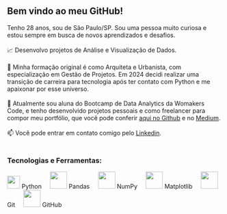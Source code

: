 ## Bem vindo ao meu GitHub!

Tenho 28 anos, sou de São Paulo/SP. Sou uma pessoa muito curiosa e estou sempre em busca de novos aprendizados e desafios.
<br></br>
:chart_with_upwards_trend: Desenvolvo projetos de Análise e Visualização de Dados.<br></br>
:triangular_ruler: Minha formação original é como Arquiteta e Urbanista, com especialização em Gestão de Projetos. Em 2024 decidi realizar uma transição de carreira para tecnologia após ter contato com Python e me apaixonar por esse universo.<br></br>
:book: Atualmente sou aluna do Bootcamp de Data Analytics da Womakers Code, e tenho desenvolvido projetos pessoais e como freelancer para compor meu portfólio, que você pode conferir [aqui no Github](https://github.com/anandaviana?tab=repositories) e no [Medium](https://medium.com/@anandadsv "Medium"). <br></br>
:mailbox: Você pode entrar em contato comigo pelo [Linkedin](https://www.linkedin.com/in/ananda-viana-86ba2815a/ "Linkedin"). <br></br>


### Tecnologias e Ferramentas:

<p>
   <img src="https://cdn.jsdelivr.net/gh/devicons/devicon@latest/icons/python/python-original.svg" width="30" height="30"/> Python
   &nbsp;&nbsp;&nbsp;
   <img src="https://cdn.jsdelivr.net/gh/devicons/devicon@latest/icons/pandas/pandas-original.svg" width="40" height="40"/> Pandas
   &nbsp;&nbsp;&nbsp;
   <img src="https://cdn.jsdelivr.net/gh/devicons/devicon@latest/icons/numpy/numpy-original.svg" width="40" height="40"/> NumPy
   &nbsp;&nbsp;&nbsp;
   <img src="https://cdn.jsdelivr.net/gh/devicons/devicon@latest/icons/matplotlib/matplotlib-original.svg" width="40" height="40"/> Matplotlib
   &nbsp;&nbsp;&nbsp;
   <img src="https://cdn.jsdelivr.net/gh/devicons/devicon@latest/icons/git/git-original.svg" width="40" height="40"/> Git
   &nbsp;&nbsp;&nbsp;
   <img src="https://cdn.jsdelivr.net/gh/devicons/devicon@latest/icons/github/github-original.svg" width="40" height="40"/> GitHub
</p>
